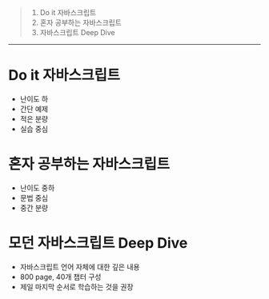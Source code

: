 > 1. Do it 자바스크립트
> 2. 혼자 공부하는 자바스크립트
> 3. 자바스크립트 Deep Dive


---

# Do it 자바스크립트

- 난이도 하
- 간단 예제
- 적은 분량
- 실습 중심

# 혼자 공부하는 자바스크립트

- 난이도 중하
- 문법 중심
- 중간 분량

# 모던 자바스크립트 Deep Dive
- 자바스크립트 언어 자체에 대한 깊은 내용
- 800 page, 40개 챕터 구성
- 제일 마지막 순서로 학습하는 것을 권장
